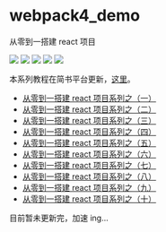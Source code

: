 # webpack4_demo
从零到一搭建 react 项目

![](https://img.shields.io/badge/yarn-1.22.4-blue.svg)
![](https://img.shields.io/badge/node-12.12.0-brightgreen.svg)
![](https://img.shields.io/badge/webpack-4.41.2-red.svg)
![](https://img.shields.io/badge/react-16.12.0-important.svg)
![](https://img.shields.io/badge/babel-7.x-green.svg)

本系列教程在简书平台更新，[这里](https://www.jianshu.com/u/f4dac74bd955)。

* [从零到一搭建 react 项目系列之（一）](https://www.jianshu.com/p/0b448d7ca886)
* [从零到一搭建 react 项目系列之（二）](https://www.jianshu.com/p/6f6febb5330d)
* [从零到一搭建 react 项目系列之（三）](https://www.jianshu.com/p/b0353a3c10f0)
* [从零到一搭建 react 项目系列之（四）](https://www.jianshu.com/p/0bff3556a479)
* [从零到一搭建 react 项目系列之（五）](https://www.jianshu.com/p/ebab81783773)
* [从零到一搭建 react 项目系列之（六）](https://www.jianshu.com/p/e5bf69313906)
* [从零到一搭建 react 项目系列之（七）](https://www.jianshu.com/p/13ea372cdd45)
* [从零到一搭建 react 项目系列之（八）](https://www.jianshu.com/p/f0ac6db3a354)
* [从零到一搭建 react 项目系列之（九）](https://www.jianshu.com/p/9fad70e92ac7)
* [从零到一搭建 react 项目系列之（十）](https://www.jianshu.com/p/aa35cafecd2a)

目前暂未更新完，加速 ing...